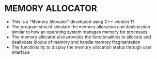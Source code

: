# MEMORY ALLOCATOR

- This is a "Memory Allocator" developed using C++ version 11
- The program should simulate the memory allocation and deallocation similar to how an operating system manages memory for processes.
- The memory allocator also provides the functionalities to allocate and deallocate blocks of memory and handle memory fragmentation
- The functionality to display the memory allocation status through user interface

